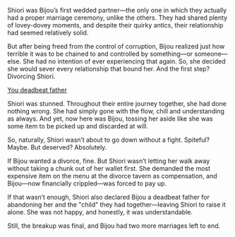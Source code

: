 <!-- title: Divorce No.1 -->

Shiori was Bijou’s first wedded partner—the only one in which they actually had a proper marriage ceremony, unlike the others. They had shared plenty of lovey-dovey moments, and despite their quirky antics, their relationship had seemed relatively solid.

But after being freed from the control of corruption, Bijou realized just how terrible it was to be chained to and controlled by something—or someone—else. She had no intention of ever experiencing that again. So, she decided she would sever every relationship that bound her. And the first step? Divorcing Shiori.

[You deadbeat father](#embed:https://www.youtube.com/live/u3MQlnSHfhA?feature=shared&t=13345)

Shiori was stunned. Throughout their entire journey together, she had done nothing wrong. She had simply gone with the flow, chill and understanding as always. And yet, now here was Bijou, tossing her aside like she was some item to be picked up and discarded at will.

So, naturally, Shiori wasn’t about to go down without a fight. Spiteful? Maybe. But deserved? Absolutely.

If Bijou wanted a divorce, fine. But Shiori wasn’t letting her walk away without taking a chunk out of her wallet first. She demanded the most expensive item on the menu at the divorce tavern as compensation, and Bijou—now financially crippled—was forced to pay up.

If that wasn’t enough, Shiori also declared Bijou a deadbeat father for abandoning her and the "child" they had together—leaving Shiori to raise it alone. She was not happy, and honestly, it was understandable.

Still, the breakup was final, and Bijou had two more marriages left to end.
